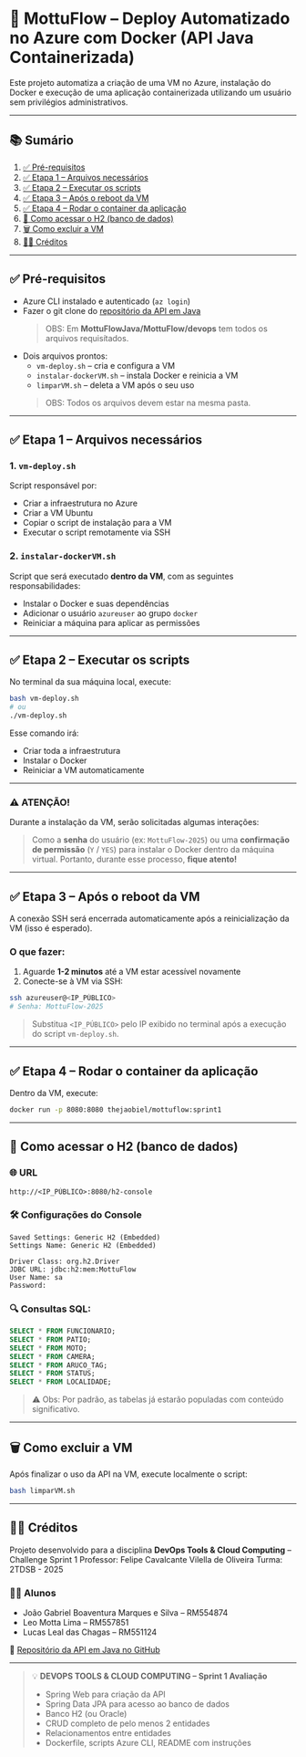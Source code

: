 # 🚀 MottuFlow – Deploy Automatizado no Azure com Docker (API Java Containerizada)

Este projeto automatiza a criação de uma VM no Azure, instalação do Docker e execução de uma aplicação containerizada utilizando um usuário sem privilégios administrativos.

---

## 📚 Sumário

1. [✅ Pré-requisitos](#-pré-requisitos)  
2. [✅ Etapa 1 – Arquivos necessários](#-etapa-1--arquivos-necessários)  
3. [✅ Etapa 2 – Executar os scripts](#-etapa-2--executar-os-scripts)  
4. [✅ Etapa 3 – Após o reboot da VM](#-etapa-3--após-o-reboot-da-vm)  
5. [✅ Etapa 4 – Rodar o container da aplicação](#-etapa-4--rodar-o-container-da-aplicação)  
6. [💾 Como acessar o H2 (banco de dados)](#como-acessar-o-h2-banco-de-dados)  
7. [🗑️ Como excluir a VM](#-como-excluir-a-vm)  
8. [🧑‍💻 Créditos](#-créditos)  

---

## ✅ Pré-requisitos

- Azure CLI instalado e autenticado (`az login`)
- Fazer o git clone do [repositório da API em Java](https://github.com/thejaobiell/MottuFlowJava)
  >OBS: Em **MottuFlowJava/MottuFlow/devops** tem todos os arquivos requisítados.
- Dois arquivos prontos:
  - `vm-deploy.sh` – cria e configura a VM
  - `instalar-dockerVM.sh` – instala Docker e reinicia a VM
  - `limparVM.sh` – deleta a VM após o seu uso
  > OBS: Todos os arquivos devem estar na mesma pasta.

---

## ✅ Etapa 1 – Arquivos necessários

### 1. `vm-deploy.sh`

Script responsável por:

- Criar a infraestrutura no Azure
- Criar a VM Ubuntu
- Copiar o script de instalação para a VM
- Executar o script remotamente via SSH

### 2. `instalar-dockerVM.sh`

Script que será executado **dentro da VM**, com as seguintes responsabilidades:

- Instalar o Docker e suas dependências
- Adicionar o usuário `azureuser` ao grupo `docker`
- Reiniciar a máquina para aplicar as permissões

---

## ✅ Etapa 2 – Executar os scripts

No terminal da sua máquina local, execute:

```bash
bash vm-deploy.sh
# ou
./vm-deploy.sh
````

Esse comando irá:

* Criar toda a infraestrutura
* Instalar o Docker
* Reiniciar a VM automaticamente

---

### ⚠️ ATENÇÃO!

Durante a instalação da VM, serão solicitadas algumas interações:

> Como a **senha** do usuário (ex: `MottuFlow-2025`) ou uma **confirmação de permissão** (`Y` / `YES`) para instalar o Docker dentro da máquina virtual.
> Portanto, durante esse processo, **fique atento!**

---

## ✅ Etapa 3 – Após o reboot da VM

A conexão SSH será encerrada automaticamente após a reinicialização da VM (isso é esperado).

### O que fazer:

1. Aguarde **1-2 minutos** até a VM estar acessível novamente
2. Conecte-se à VM via SSH:

```bash
ssh azureuser@<IP_PÚBLICO>
# Senha: MottuFlow-2025
```

> Substitua `<IP_PÚBLICO>` pelo IP exibido no terminal após a execução do script `vm-deploy.sh`.

---

## ✅ Etapa 4 – Rodar o container da aplicação

Dentro da VM, execute:

```bash
docker run -p 8080:8080 thejaobiel/mottuflow:sprint1
```

---

## 💾 Como acessar o H2 (banco de dados)

### 🌐 URL

```
http://<IP_PÚBLICO>:8080/h2-console
```

### 🛠️ Configurações do Console

```
Saved Settings: Generic H2 (Embedded)
Settings Name: Generic H2 (Embedded)

Driver Class: org.h2.Driver
JDBC URL: jdbc:h2:mem:MottuFlow
User Name: sa
Password: 
```

### 🔍 Consultas SQL:

```sql
SELECT * FROM FUNCIONARIO;
SELECT * FROM PATIO;
SELECT * FROM MOTO;
SELECT * FROM CAMERA;
SELECT * FROM ARUCO_TAG;
SELECT * FROM STATUS;
SELECT * FROM LOCALIDADE;
```

> ⚠️ Obs: Por padrão, as tabelas já estarão populadas com conteúdo significativo.

---

## 🗑️ Como excluir a VM

Após finalizar o uso da API na VM, execute localmente o script:

```bash
bash limparVM.sh
```

---

## 🧑‍💻 Créditos

Projeto desenvolvido para a disciplina **DevOps Tools & Cloud Computing** – Challenge Sprint 1
Professor: Felipe Cavalcante Vilella de Oliveira
Turma: 2TDSB - 2025

### 👨‍🎓 Alunos

* João Gabriel Boaventura Marques e Silva – RM554874
* Leo Motta Lima – RM557851
* Lucas Leal das Chagas – RM551124

🔗 [Repositório da API em Java no GitHub](https://github.com/thejaobiell/MottuFlowJava)

---

> 💡 **DEVOPS TOOLS & CLOUD COMPUTING – Sprint 1 Avaliação**
>
> * Spring Web para criação da API
> * Spring Data JPA para acesso ao banco de dados
> * Banco H2 (ou Oracle)
> * CRUD completo de pelo menos 2 entidades
> * Relacionamentos entre entidades
> * Dockerfile, scripts Azure CLI, README com instruções
